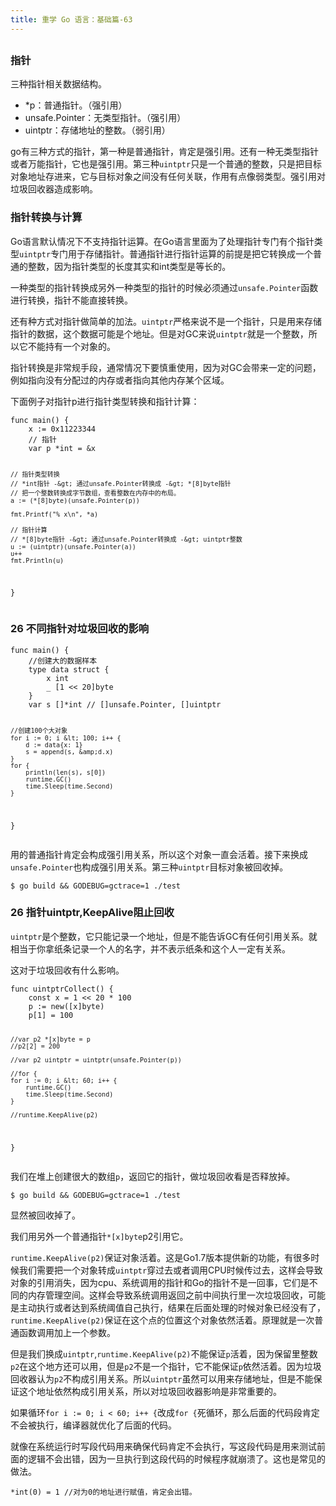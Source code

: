 ```yaml
---
title: 重学 Go 语言：基础篇-63
---
```

<article id="topicContainer" class="column_content"><h2 class="topic_title"></h2><div><h3 id="">指针</h3>
<p>三种指针相关数据结构。</p>
<ul>
<li>*p：普通指针。（强引用）</li>
<li>unsafe.Pointer：无类型指针。（强引用）</li>
<li>uintptr：存储地址的整数。（弱引用）</li>
</ul>
<p>go有三种方式的指针，第一种是普通指针，肯定是强引用。还有一种无类型指针或者万能指针，它也是强引用。第三种<code>uintptr</code>只是一个普通的整数，只是把目标对象地址存进来，它与目标对象之间没有任何关联，作用有点像弱类型。强引用对垃圾回收器造成影响。</p>
<h3 id="-1">指针转换与计算</h3>
<p>Go语言默认情况下不支持指针运算。在Go语言里面为了处理指针专门有个指针类型<code>uintptr</code>专门用于存储指针。普通指针进行指针运算的前提是把它转换成一个普通的整数，因为指针类型的长度其实和int类型是等长的。</p>
<p>一种类型的指针转换成另外一种类型的指针的时候必须通过<code>unsafe.Pointer</code>函数进行转换，指针不能直接转换。</p>
<p>还有种方式对指针做简单的加法。<code>uintptr</code>严格来说不是一个指针，只是用来存储指针的数据，这个数据可能是个地址。但是对GC来说<code>uintptr</code>就是一个整数，所以它不能持有一个对象的。</p>
<p>指针转换是非常规手段，通常情况下要慎重使用，因为对GC会带来一定的问题，例如指向没有分配过的内存或者指向其他内存某个区域。</p>
<p>下面例子对指针p进行指针类型转换和指针计算：</p>
<pre><code class="go language-go">func main() {
    x := 0x11223344
    // 指针
    var p *int = &amp;x

    // 指针类型转换
    // *int指针 -&gt; 通过unsafe.Pointer转换成 -&gt; *[8]byte指针
    // 把一个整数转换成字节数组，查看整数在内存中的布局。
    a := (*[8]byte)(unsafe.Pointer(p))

    fmt.Printf("% x\n", *a)

    // 指针计算
    // *[8]byte指针 -&gt; 通过unsafe.Pointer转换成 -&gt; uintptr整数
    u := (uintptr)(unsafe.Pointer(a))
    u++
    fmt.Println(u)
}
</code></pre>
<h3 id="26">26 不同指针对垃圾回收的影响</h3>
<pre><code class="go language-go">func main() {
    //创建大的数据样本
    type data struct {
        x int
        _ [1 &lt;&lt; 20]byte
    }
    var s []*int // []unsafe.Pointer, []uintptr

    //创建100个大对象
    for i := 0; i &lt; 100; i++ {
        d := data{x: 1}
        s = append(s, &amp;d.x)
    }
    for {
        println(len(s), s[0])
        runtime.GC()
        time.Sleep(time.Second)
    }
}
</code></pre>
<p>用的普通指针肯定会构成强引用关系，所以这个对象一直会活着。接下来换成<code>unsafe.Pointer</code>也构成强引用关系。第三种<code>uintptr</code>目标对象被回收掉。</p>
<pre><code class="bash language-bash">$ go build &amp;&amp; GODEBUG=gctrace=1 ./test
</code></pre>
<h3 id="26uintptrkeepalive">26 指针uintptr,KeepAlive阻止回收</h3>
<p><code>uintptr</code>是个整数，它只能记录一个地址，但是不能告诉GC有任何引用关系。就相当于你拿纸条记录一个人的名字，并不表示纸条和这个人一定有关系。</p>
<p>这对于垃圾回收有什么影响。</p>
<pre><code class="go language-go">func uintptrCollect() {
    const x = 1 &lt;&lt; 20 * 100
    p := new([x]byte)
    p[1] = 100

    //var p2 *[x]byte = p
    //p2[2] = 200

    //var p2 uintptr = uintptr(unsafe.Pointer(p))

    //for {
    for i := 0; i &lt; 60; i++ {
        runtime.GC()
        time.Sleep(time.Second)
    }

    //runtime.KeepAlive(p2)
}
</code></pre>
<p>我们在堆上创建很大的数组<code>p</code>，返回它的指针，做垃圾回收看是否释放掉。</p>
<pre><code class="bash language-bash">$ go build &amp;&amp; GODEBUG=gctrace=1 ./test
</code></pre>
<p>显然被回收掉了。</p>
<p>我们用另外一个普通指针<code>*[x]byte</code>p2引用它。</p>
<p><code>runtime.KeepAlive(p2)</code>保证对象活着。这是Go1.7版本提供新的功能，有很多时候我们需要把一个对象转成<code>uintptr</code>穿过去或者调用CPU时候传过去，这样会导致对象的引用消失，因为cpu、系统调用的指针和Go的指针不是一回事，它们是不同的内存管理空间。这样会导致系统调用返回之前中间执行里一次垃圾回收，可能是主动执行或者达到系统阈值自己执行，结果在后面处理的时候对象已经没有了，<code>runtime.KeepAlive(p2)</code>保证在这个点的位置这个对象依然活着。原理就是一次普通函数调用加上一个参数。</p>
<p>但是我们换成<code>uintptr</code>,<code>runtime.KeepAlive(p2)</code>不能保证<code>p</code>活着，因为保留里整数<code>p2</code>在这个地方还可以用，但是<code>p2</code>不是一个指针，它不能保证<code>p</code>依然活着。因为垃圾回收器认为<code>p2</code>不构成引用关系。所以<code>uintptr</code>虽然可以用来存储地址，但是不能保证这个地址依然构成引用关系，所以对垃圾回收器影响是非常重要的。</p>
<p>如果循环<code>for i := 0; i &lt; 60; i++ {</code>改成<code>for {</code>死循环，那么后面的代码段肯定不会被执行，编译器就优化了后面的代码。</p>
<p>就像在系统运行时写段代码用来确保代码肯定不会执行，写这段代码是用来测试前面的逻辑不会出错，因为一旦执行到这段代码的时候程序就崩溃了。这也是常见的做法。</p>
<pre><code class="go language-go">*int(0) = 1 //对为0的地址进行赋值，肯定会出错。
</code></pre></div></article>